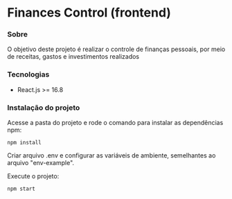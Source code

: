 # Finances Control (frontend)

### Sobre

O objetivo deste projeto é realizar o controle de finanças pessoais, por meio de receitas, gastos e investimentos realizados

### Tecnologias

- React.js >= 16.8

### Instalação do projeto

Acesse a pasta do projeto e rode o comando para instalar as dependências npm:

    npm install

Criar arquivo .env e configurar as variáveis de ambiente, semelhantes ao arquivo "env-example".

Execute o projeto:

    npm start
